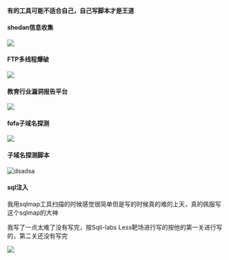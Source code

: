#### 有的工具可能不适合自己，自己写脚本才是王道

#### shodan信息收集

![](/home/zss/Infiltration_script/README/2021121211111.gif)

####  FTP多线程爆破



![](https://cdn.jsdelivr.net/gh/Zhao-sai-sai/Picture/202112112301.gif)







#### 教育行业漏洞报告平台

![](https://cdn.jsdelivr.net/gh/Zhao-sai-sai/Picture/202112110219.gif)



#### fofa子域名探测

![](https://cdn.jsdelivr.net/gh/Zhao-sai-sai/Picture/202112110230.gif)

#### 子域名探测脚本

![dsadsa](https://cdn.jsdelivr.net/gh/Zhao-sai-sai/Picture/202112101721.gif)

#### sql注入

我用sqlmap工具扫描的时候感觉很简单但是写的时候真的难的上天，真的佩服写这个sqlmap的大神

我写了一点太难了没有写完，按Sqli-labs Less靶场进行写的按他的第一关进行写的，第二关还没有写完



![](https://cdn.jsdelivr.net/gh/Zhao-sai-sai/Picture/202112121111.gif)
